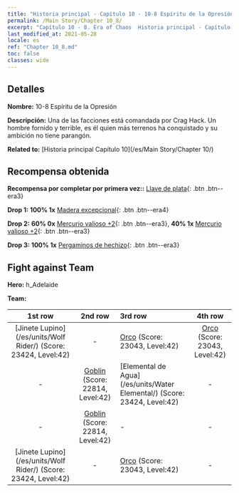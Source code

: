 ```yaml
---
title: "Historia principal - Capítulo 10 - 10-8 Espíritu de la Opresión"
permalink: /Main Story/Chapter 10_8/
excerpt: "Capítulo 10 - 8. Era of Chaos  Historia principal - Capítulo 10_8. 10-8 Espíritu de la Opresión"
last_modified_at: 2021-05-28
locale: es
ref: "Chapter 10_8.md"
toc: false
classes: wide
---
```


## Detalles

 **Nombre:** 10-8 Espíritu de la Opresión

 **Descripción:** Una de las facciones está comandada por Crag Hack. Un hombre fornido y terrible, es él quien más terrenos ha conquistado y su ambición no tiene parangón.

 **Related to:** [Historia principal Capítulo 10](/es/Main Story/Chapter 10/)

## Recompensa obtenida

 **Recompensa por completar por primera vez::** [Llave de plata](/ItemsES/con_693/){: .btn .btn--era3}

 **Drop 1:** **100% 1x** [Madera excepcional](/ItemsES/mat_34/){: .btn .btn--era4}

 **Drop 2:** **60% 0x** [Mercurio valioso +2](/ItemsES/mat_28/){: .btn .btn--era3}, **40% 1x** [Mercurio valioso +2](/ItemsES/mat_28/){: .btn .btn--era3}

 **Drop 3:** **100% 1x** [Pergaminos de hechizo](/ItemsES/con_694/){: .btn .btn--era3}


## Fight against Team
 **Hero:** h_Adelaide

 **Team:**


  | 1st row | 2nd row | 3rd row | 4th row |
  |:----:|:----:|:----|:----:|
  | [Jinete Lupino](/es/units/Wolf Rider/) (Score: 23424, Level:42)  | - | [Orco](/es/units/Orc/) (Score: 23043, Level:42)  | [Orco](/es/units/Orc/) (Score: 23043, Level:42)  |
  | - | [Goblin](/es/units/Goblin/) (Score: 22814, Level:42)  | [Elemental de Agua](/es/units/Water Elemental/) (Score: 23424, Level:42)  | - |
  | - | [Goblin](/es/units/Goblin/) (Score: 22814, Level:42)  | - | - |
  | [Jinete Lupino](/es/units/Wolf Rider/) (Score: 23424, Level:42)  | - | [Orco](/es/units/Orc/) (Score: 23043, Level:42)  | - |


